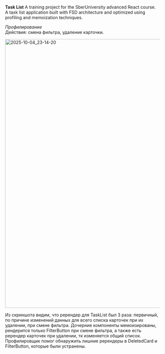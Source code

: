 
**Task List**
A training project for the SberUniversity advanced React course. A task list application built with FSD architecture and optimized using profiling and memoization techniques.

*Профилирование*
<br/>
Действия: смена фильтра, удаление карточки.
<br/>

<img width="1751" height="876" alt="2025-10-04_23-14-20" src="https://github.com/user-attachments/assets/4736632b-22b3-47d3-966d-38e02d9160a9" />

 Из скриншота видим, что ререндер для TaskList был 3 раза: первичный, по причине изменений данных для всего списка карточек при их удалении, при смене фильтра.
 Дочерние компоненты мемоизированы, рендерится только FilterButton при смене фильтра, а также есть ререндер карточек при удалении, тк изменяется общий список.
 <br/>
 Профилировщик помог обнаружить лишние ререндеры в DeletedCard и FilterButton, которые были устранены.
